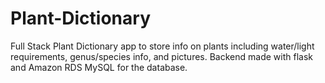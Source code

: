 # Plant-Dictionary
Full Stack Plant Dictionary app to store info on plants including water/light requirements, genus/species info, and pictures. Backend made with flask and Amazon RDS MySQL for the database.
